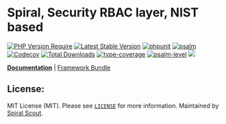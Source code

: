 # Spiral, Security RBAC layer, NIST based

[![PHP Version Require](https://poser.pugx.org/spiral/security/require/php)](https://packagist.org/packages/spiral/security)
[![Latest Stable Version](https://poser.pugx.org/spiral/security/v/stable)](https://packagist.org/packages/spiral/security)
[![phpunit](https://github.com/spiral/security/actions/workflows/phpunit.yml/badge.svg)](https://github.com/spiral/security/actions)
[![psalm](https://github.com/spiral/security/actions/workflows/psalm.yml/badge.svg)](https://github.com/spiral/security/actions)
[![Codecov](https://codecov.io/gh/spiral/security/branch/master/graph/badge.svg)](https://codecov.io/gh/spiral/security/)
[![Total Downloads](https://poser.pugx.org/spiral/security/downloads)](https://packagist.org/packages/spiral/security)
[![type-coverage](https://shepherd.dev/github/spiral/security/coverage.svg)](https://shepherd.dev/github/spiral/security)
[![psalm-level](https://shepherd.dev/github/spiral/security/level.svg)](https://shepherd.dev/github/spiral/security)
<a href="https://discord.gg/8bZsjYhVVk"><img src="https://img.shields.io/badge/discord-chat-magenta.svg"></a>

<b>[Documentation](https://spiral.dev/docs/security-rbac)</b> | [Framework Bundle](https://github.com/spiral/framework)

## License:

MIT License (MIT). Please see [`LICENSE`](./LICENSE) for more information. Maintained by [Spiral Scout](https://spiralscout.com).
